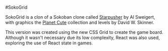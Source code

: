 #SokoGrid

SokoGrid is a clon of a Sokoban clone called [Starpusher](https://github.com/silshack/starpusher) by Al Sweigert, with graphics the [Planet Cute](http://www.lostgarden.com/2007/05/dancs-miraculously-flexible-game.html) collection and levels by David W. Skinner.

This version was created using the new CSS Grid to create the game board. Although it wasn't necessary due its low complexity, React was also used, exploring the use of React state in games.

